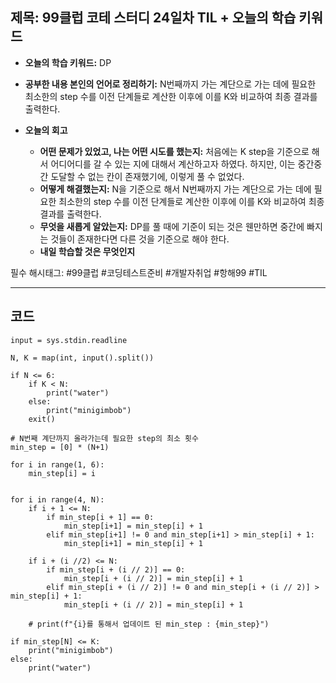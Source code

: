 ## 제목: 99클럽 코테 스터디 24일차 TIL + 오늘의 학습 키워드

- **오늘의 학습 키워드:** DP

- **공부한 내용 본인의 언어로 정리하기:** N번째까지 가는 계단으로 가는 데에 필요한 최소한의 step 수를 이전 단계들로 계산한 이후에 이를 K와 비교하여 최종 결과를 출력한다. 
- **오늘의 회고**
  - **어떤 문제가 있었고, 나는 어떤 시도를 했는지:** 처음에는 K step을 기준으로 해서 어디어디를 갈 수 있는 지에 대해서 계산하고자 하였다. 하지만, 이는 중간중간 도달할 수 없는 칸이 존재했기에, 이렇게 풀 수 없었다. 
  - **어떻게 해결했는지:** N을 기준으로 해서 N번째까지 가는 계단으로 가는 데에 필요한 최소한의 step 수를 이전 단계들로 계산한 이후에 이를 K와 비교하여 최종 결과를 출력한다. 
  - **무엇을 새롭게 알았는지:**  DP를 풀 때에 기준이 되는 것은 웬만하면 중간에 빠지는 것들이 존재한다면 다른 것을 기준으로 해야 한다. 
  - **내일 학습할 것은 무엇인지**
 
  
필수 해시태그: #99클럽 #코딩테스트준비 #개발자취업 #항해99 #TIL

---
## 코드
```import sys 
input = sys.stdin.readline 

N, K = map(int, input().split()) 

if N <= 6: 
    if K < N: 
        print("water")
    else: 
        print("minigimbob")
    exit()

# N번째 계단까지 올라가는데 필요한 step의 최소 횟수 
min_step = [0] * (N+1) 

for i in range(1, 6): 
    min_step[i] = i

    
for i in range(4, N): 
    if i + 1 <= N: 
        if min_step[i + 1] == 0: 
            min_step[i+1] = min_step[i] + 1 
        elif min_step[i+1] != 0 and min_step[i+1] > min_step[i] + 1: 
            min_step[i+1] = min_step[i] + 1 

    if i + (i //2) <= N:     
        if min_step[i + (i // 2)] == 0: 
            min_step[i + (i // 2)] = min_step[i] + 1 
        elif min_step[i + (i // 2)] != 0 and min_step[i + (i // 2)] > min_step[i] + 1:
            min_step[i + (i // 2)] = min_step[i] + 1 

    # print(f"{i}를 통해서 업데이트 된 min_step : {min_step}")

if min_step[N] <= K: 
    print("minigimbob")
else: 
    print("water")
    
